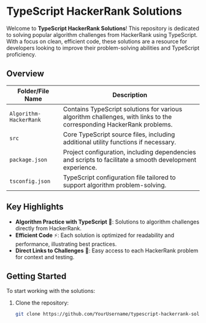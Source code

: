 # TypeScript HackerRank Solutions

Welcome to **TypeScript HackerRank Solutions**! This repository is dedicated to solving popular algorithm challenges from HackerRank using TypeScript. With a focus on clean, efficient code, these solutions are a resource for developers looking to improve their problem-solving abilities and TypeScript proficiency.

## Overview

| Folder/File Name       | Description                                                                                          |
|------------------------|------------------------------------------------------------------------------------------------------|
| `Algorithm-HackerRank` | Contains TypeScript solutions for various algorithm challenges, with links to the corresponding HackerRank problems. |
| `src`                  | Core TypeScript source files, including additional utility functions if necessary.                    |
| `package.json`         | Project configuration, including dependencies and scripts to facilitate a smooth development experience. |
| `tsconfig.json`        | TypeScript configuration file tailored to support algorithm problem-solving.                         |

## Key Highlights

- **Algorithm Practice with TypeScript** 🎯: Solutions to algorithm challenges directly from HackerRank.
- **Efficient Code** ⚡: Each solution is optimized for readability and performance, illustrating best practices.
- **Direct Links to Challenges** 🔗: Easy access to each HackerRank problem for context and testing.

## Getting Started

To start working with the solutions:

1. Clone the repository:
   ```bash
   git clone https://github.com/YourUsername/typescript-hackerrank-solutions.git

